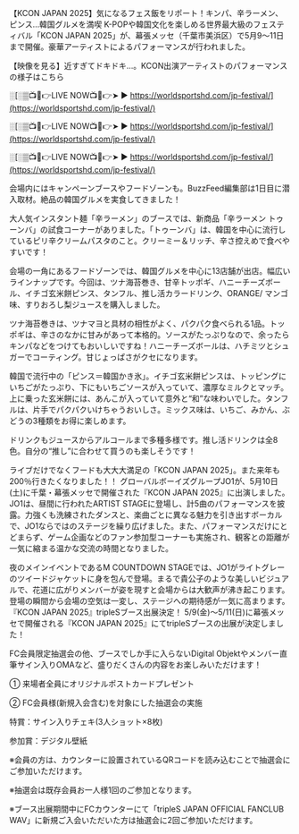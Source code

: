 【KCON JAPAN 2025】気になるフェス飯をリポート！キンパ、辛ラーメン、ピンス…韓国グルメを満喫
K-POPや韓国文化を楽しめる世界最大級のフェスティバル「KCON JAPAN 2025」が、幕張メッセ（千葉市美浜区）で5月9〜11日まで開催。豪華アーティストによるパフォーマンスが行われました。

【映像を見る】近すぎてドキドキ…。KCON出演アーティストのパフォーマンスの様子はこちら


░[░▒📺📱👉LIVE NOW📺📱👉➤ ► https://worldsportshd.com/jp-festival/](https://worldsportshd.com/jp-festival/)

░[░▒📺📱👉LIVE NOW📺📱👉➤ ► https://worldsportshd.com/jp-festival/](https://worldsportshd.com/jp-festival/)

░[░▒📺📱👉LIVE NOW📺📱👉➤ ► https://worldsportshd.com/jp-festival/](https://worldsportshd.com/jp-festival/)



会場内にはキャンペーンブースやフードゾーンも。BuzzFeed編集部は1日目に潜入取材。絶品の韓国グルメを実食してきました！

大人気インスタント麺「辛ラーメン」のブースでは、新商品「辛ラーメン トゥーンバ」の試食コーナーがありました。「トゥーンバ」は、韓国を中心に流行しているピリ辛クリームパスタのこと。クリーミー＆リッチ、辛さ控えめで食べやすいです！

会場の一角にあるフードゾーンでは、韓国グルメを中心に13店舗が出店。幅広いラインナップです。今回は、ツナ海苔巻き、甘辛トッポギ、ハニーチーズボール、イチゴ玄米餅ピンス、タンフル、推し活カラードリンク、ORANGE/ マンゴ味、すりおろし梨ジュースを購入しました。

ツナ海苔巻きは、ツナマヨと具材の相性がよく、パクパク食べられる1品。トッポギは、辛さのなかに甘みがあって本格的。ソースがたっぷりなので、余ったらキンパなどをつけてもおいしいですね！ハニーチーズボールは、ハチミツとシュガーでコーティング。甘じょっぱさがクセになります。

韓国で流行中の「ピンス＝韓国かき氷」。イチゴ玄米餅ピンスは、トッピングにいちごがたっぷり、下にもいちごソースが入っていて、濃厚なミルクとマッチ。上に乗った玄米餅には、あんこが入っていて意外と“和”な味わいでした。タンフルは、片手でパクパクいけちゃうおいしさ。ミックス味は、いちご、みかん、ぶどうの3種類をお得に楽しめます。

ドリンクもジュースからアルコールまで多種多様です。推し活ドリンクは全8色。自分の“推し”に合わせて買うのも楽しそうです！

ライブだけでなくフードも大大大満足の「KCON JAPAN 2025」。また来年も200％行きたくなりました！！
グローバルボーイズグループJO1が、5月10日(土)に千葉・幕張メッセで開催された『KCON JAPAN 2025』に出演しました。
JO1は、昼間に行われたARTIST STAGEに登場し、計5曲のパフォーマンスを披露。力強くも洗練されたダンスと、楽曲ごとに異なる魅力を引き出すボーカルで、JO1ならではのステージを繰り広げました。また、パフォーマンスだけにとどまらず、ゲーム企画などのファン参加型コーナーも実施され、観客との距離が一気に縮まる温かな交流の時間となりました。


夜のメインイベントであるM COUNTDOWN STAGEでは、JO1がライトグレーのツイードジャケットに身を包んで登場。まるで貴公子のような美しいビジュアルで、花道に広がりメンバーが姿を現すと会場からは大歓声が沸き起こります。登場の瞬間から会場の空気は一変し、ステージへの期待感が一気に高まります。『KCON JAPAN 2025』tripleSブース出展決定！
5/9(金)〜5/11(日)に幕張メッセで開催される『KCON JAPAN 2025』にてtripleSブースの出展が決定しました！

FC会員限定抽選会の他、ブースでしか手に入らないDigital Objektやメンバー直筆サイン入りOMAなど、盛りだくさんの内容をお楽しみいただけます！


①    来場者全員にオリジナルポストカードプレゼント

②    FC会員様(新規入会含む)を対象にした抽選会の実施

特賞：サイン入りチェキ(3人ショット×8枚)

参加賞：デジタル壁紙

※会員の方は、カウンターに設置されているQRコードを読み込むことで抽選会にご参加いただけます。

※抽選会は既存会員お一人様1回のご参加となります。

※ブース出展期間中にFCカウンターにて「tripleS JAPAN OFFICIAL FANCLUB WAV」に新規ご入会いただいた方は抽選会に2回ご参加いただけます。

